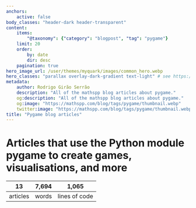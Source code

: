 ```yaml
---
anchors:
    active: false
body_classes: "header-dark header-transparent"
content:
    items:
        "@taxonomy": {"category": "blogpost", "tag": "pygame"}
    limit: 20
    order:
        by: date
        dir: desc
    pagination: true
hero_image_url: /user/themes/myquark/images/common_hero.webp
hero_classes: "parallax overlay-dark-gradient text-light" # see https://demo.getgrav.org/blog-skeleton/blog/hero-classes
metadata:
    author: Rodrigo Girão Serrão
    description: "All of the mathspp blog articles about pygame."
    og:description: "All of the mathspp blog articles about pygame."
    og:image: "https://mathspp.com/blog/tags/pygame/thumbnail.webp"
    twitter:image: "https://mathspp.com/blog/tags/pygame/thumbnail.webp"
title: "Pygame blog articles"
---
```



# Articles that use the Python module pygame to create games, visualisations, and more


<table class="stats-table">
    <thead>
        <tr>
            <th style="text-align: center;">13</th>
            <th style="text-align: center;">7,694</th>
            <th style="text-align: center;">1,065</th>
        </tr>
    </thead>
    <tbody>
        <tr>
            <td style="text-align: center;">articles</td>
            <td style="text-align: center;">words</td>
            <td style="text-align: center;">lines of code</td>
        </tr>
    </tbody>
</table>